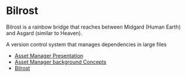 # Bilrost
Bilrost is a rainbow bridge that reaches between Midgard (Human Earth) and Asgard (similar to Heaven).

A version control system that manages dependencies in large files



* [Asset Manager Presentation](https://github.com/fl4re/open_bilrost/blob/master/docs/Asset%20Manager%20Presentation.pdf)
* [Asset Manager background Concepts](https://github.com/fl4re/open_bilrost/blob/master/docs/Asset%20Manager%20background%20Concepts.pdf)
* [Bilrost](https://github.com/fl4re/open_bilrost/blob/master/docs/Bilrost.pdf)
